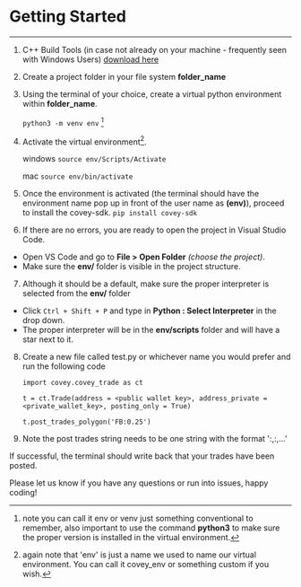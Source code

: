 
# Getting Started
***
1. C++ Build Tools (in case not already on your machine - frequently seen with Windows Users)
[download here](https://visualstudio.microsoft.com/visual-cpp-build-tools/)

2. Create a project folder in your file system **folder_name**

3. Using the terminal of your choice, create a virtual python environment within **folder_name**.

    `python3 -m venv env` [^1]
    
4. Activate the virtual environment[^2]. 

    windows `source env/Scripts/Activate` 

    mac `source env/bin/activate`
 

5. Once the environment is activated (the terminal should have the environment name pop up in front of the user name as **(env)**), proceed to install the covey-sdk.
    `pip install covey-sdk`

6. If there are no errors, you are ready to open the project in Visual Studio Code.
- Open VS Code and go to **File > Open Folder** *(choose the project)*.
- Make sure the **env/** folder is visible in the project structure.

7.  Although it should be a default, make sure the proper interpreter is selected from the **env/** folder
- Click `Ctrl + Shift + P` and type in **Python : Select Interpreter** in the drop down.
- The proper interpreter will be in the **env/scripts** folder and will have a star next to it.

8. Create a new file called test.py or whichever name you would prefer and run the following code

    `import covey.covey_trade as ct`

    `t = ct.Trade(address = <public wallet key>, address_private = <private_wallet_key>, posting_only = True)`

    `t.post_trades_polygon('FB:0.25')`

[^1]: note you can call it env or venv just something conventional to remember, also important to use the command **python3** to make sure the proper version is installed in the virtual environment.

[^2]: again note that 'env' is just a name we used to name our virtual environment. You can call it covey_env or something custom if you wish.


9. Note the post trades string needs to be one string with the format '<ticker>:<allocation>,<ticker>:<allocation>,...'

If successful, the terminal should write back that your trades have been posted.

Please let us know if you have any questions or run into issues, happy coding!